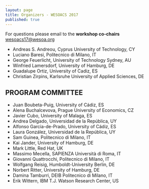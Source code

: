 ```yaml
---
layout: page
title: Organizers - WESOACS 2017
published: true
---
```


For questions please email to the **workshop co-chairs** [wesoacs17@wesoa.org](mailto:wesoacs17@wesoa.org)

- Andreas S. Andreou, Cyprus University of Technology, CY
- Luciano Baresi, Politecnico di Milano, IT
- George Feuerlicht, University of Technology Sydney, AU
- Winfried Lamersdorf, University of Hamburg, DE
- Guadalupe Ortiz, University of Cadiz, ES
- Christian Zirpins, Karlsruhe University of Applied Sciences, DE

## PROGRAM COMMITTEE

- Juan Boubeta-Puig, University of Cádiz, ES
- Alena Buchalcevova, Prague University of Economics, CZ
- Javier Cubo, University of Malaga, ES
- Andrea Delgado, Universidad de la República, UY
- Alfonso Garcia-de-Prado, University of Cádiz, ES
- Laura González, Universidad de la República, UY
- Sam Guinea, Politecnico di Milano, IT
- Kai Jander, University of Hamburg, DE
- Mark Little, Red Hat, UK
- Massimo Mecella, SAPIENZA Università di Roma, IT
- Giovanni Quattrocchi, Politecnico di Milano, IT
- Wolfgang Reisig, Humboldt-University Berlin, DE
- Norbert Ritter, University of Hamburg, DE
- Damina Tamburri, DEIB Politecnico di Milano, IT
- Erik Wittern, IBM T.J. Watson Research Center, US

